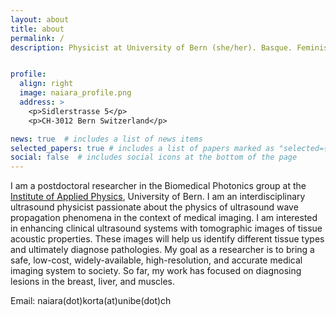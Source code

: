 ```yaml
---
layout: about
title: about
permalink: /
description: Physicist at University of Bern (she/her). Basque. Feminist. LGTBIQ+<br>


profile:
  align: right
  image: naiara_profile.png
  address: >
    <p>Sidlerstrasse 5</p>
    <p>CH-3012 Bern Switzerland</p>

news: true  # includes a list of news items
selected_papers: true # includes a list of papers marked as "selected={true}"
social: false  # includes social icons at the bottom of the page
---
```


I am a postdoctoral researcher in the Biomedical Photonics group at the [Institute of Applied Physics](https://www.iap.unibe.ch/), University of Bern. I am an interdisciplinary ultrasound physicist passionate about the physics of ultrasound wave propagation phenomena in the context of medical imaging. I am interested in enhancing clinical ultrasound systems with tomographic images of tissue acoustic properties. These images will help us identify different tissue types and ultimately diagnose pathologies. My goal as a researcher is to bring a safe, low-cost, widely-available, high-resolution, and accurate medical imaging system to society. So far, my work has focused on diagnosing lesions in the breast, liver, and muscles. 

Email: naiara(dot)korta(at)unibe(dot)ch
